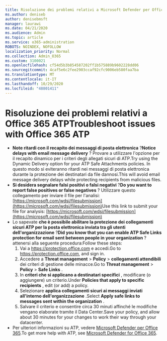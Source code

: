```yaml
---
title: Risoluzione dei problemi relativi a Microsoft Defender per Office 365 (ATP)
ms.author: deniseb
author: denisebmsft
manager: laurawi
ms.date: 04/21/2020
ms.audience: Admin
ms.topic: article
ms.service: o365-administration
ROBOTS: NOINDEX, NOFOLLOW
localization_priority: Normal
ms.collection: Admin_O365
ms.custom: 3100021
ms.openlocfilehash: cf54d5b3b854587202ff1b575889b9602228dd06
ms.sourcegitcommit: 4caf5e6c2fee2903ccaf92cfc9006eb580faa7ba
ms.translationtype: MT
ms.contentlocale: it-IT
ms.lasthandoff: 10/29/2020
ms.locfileid: "48801411"
---
```

# <a name="troubleshoot-issues-with-office-365-atp"></a><span data-ttu-id="d7cdb-102">Risoluzione dei problemi relativi a Office 365 ATP</span><span class="sxs-lookup"><span data-stu-id="d7cdb-102">Troubleshoot issues with Office 365 ATP</span></span>

- <span data-ttu-id="d7cdb-103">**Note ritardi con il recapito dei messaggi di posta elettronica** ?</span><span class="sxs-lookup"><span data-stu-id="d7cdb-103">**Notice delays with email message delivery** ?</span></span> <span data-ttu-id="d7cdb-104">Provare a utilizzare l'opzione per il recapito dinamico per i criteri degli allegati sicuri di ATP.</span><span class="sxs-lookup"><span data-stu-id="d7cdb-104">Try using the Dynamic Delivery option for your ATP Safe Attachments policies.</span></span> <span data-ttu-id="d7cdb-105">In questo modo si eviteranno ritardi nei messaggi di posta elettronica durante la protezione dei destinatari da file dannosi.</span><span class="sxs-lookup"><span data-stu-id="d7cdb-105">This will avoid email message delivery delays while protecting recipients from malicious files.</span></span>
- <span data-ttu-id="d7cdb-106">**Si desidera segnalare falsi positivi o falsi negativi** ?</span><span class="sxs-lookup"><span data-stu-id="d7cdb-106">**Do you want to report false positives or false negatives** ?</span></span> <span data-ttu-id="d7cdb-107">Utilizzare questo collegamento per inviare il file per l'analisi: [https://microsoft.com/wdsi/filesubmission](https://microsoft.com/wdsi/filesubmission)</span><span class="sxs-lookup"><span data-stu-id="d7cdb-107">Use this link to submit your file for analysis: [https://microsoft.com/wdsi/filesubmission](https://microsoft.com/wdsi/filesubmission)</span></span>
- <span data-ttu-id="d7cdb-108">Lo sapevate **che è possibile abilitare la protezione dei collegamenti sicuri ATP per la posta elettronica inviata tra gli utenti dell'organizzazione** ?</span><span class="sxs-lookup"><span data-stu-id="d7cdb-108">**Did you know that you can enable ATP Safe Links protection for email sent between people in your organization** ?</span></span> <span data-ttu-id="d7cdb-109">attenersi alla seguente procedura:</span><span class="sxs-lookup"><span data-stu-id="d7cdb-109">Follow these steps:</span></span>
    1. <span data-ttu-id="d7cdb-110">Vai a https://protection.office.com e accedi.</span><span class="sxs-lookup"><span data-stu-id="d7cdb-110">Go to https://protection.office.com, and sign in.</span></span>
    2. <span data-ttu-id="d7cdb-111">Accedere a **Threat management**  >  **Policy**  >  **collegamenti attendibili** dei criteri di gestione delle minacce.</span><span class="sxs-lookup"><span data-stu-id="d7cdb-111">Go to **Threat management** > **Policy** > **Safe Links** .</span></span>
    3. <span data-ttu-id="d7cdb-112">In **criteri che si applicano a destinatari specifici** , modificare (o aggiungere) un criterio.</span><span class="sxs-lookup"><span data-stu-id="d7cdb-112">Under **Policies that apply to specific recipients** , edit (or add) a policy.</span></span>
    4. <span data-ttu-id="d7cdb-113">Selezionare **applica collegamenti sicuri ai messaggi inviati all'interno dell'organizzazione** .</span><span class="sxs-lookup"><span data-stu-id="d7cdb-113">Select **Apply safe links to messages sent within the organization** .</span></span>
    5. <span data-ttu-id="d7cdb-114">Salvare il criterio e consentire circa 30 minuti affinché le modifiche vengano elaborate tramite il Data Center.</span><span class="sxs-lookup"><span data-stu-id="d7cdb-114">Save your policy, and allow about 30 minutes for your changes to work their way through your datacenter.</span></span>
- <span data-ttu-id="d7cdb-115">Per ulteriori informazioni su ATP, vedere [Microsoft Defender per Office 365](https://docs.microsoft.com/microsoft-365/security/office-365-security/office-365-atp).</span><span class="sxs-lookup"><span data-stu-id="d7cdb-115">To get more help with ATP, see [Microsoft Defender for Office 365](https://docs.microsoft.com/microsoft-365/security/office-365-security/office-365-atp).</span></span>